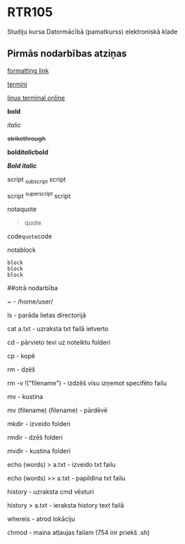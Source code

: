 # RTR105
Studiju kursa Datormācībā (pamatkurss) elektroniskā klade

## Pirmās nodarbības atziņas

[formatting link](https://docs.github.com/en/get-started/writing-on-github/getting-started-with-writing-and-formatting-on-github/basic-writing-and-formatting-syntax)

[termini](https://termini.gov.lv/atrast/partition)

[linux terminal online](https://www.tutorialspoint.com/linux_terminal_online.php)

**bold**

*italic*

~~strikethrough~~

**bold*italic*bold**

***Bold italic***

script <sub>subscript</sub> script

script <sup>superscript</sup> script

notaquote
>quote

code`quote`code

notablock
```
block
block
block
```
##otrā nodarbība

~ - /home/user/

ls - parāda lietas directorijā

cat a.txt - uzraksta txt failā ietverto 

cd - pārvieto tevi uz noteiktu folderi

cp - kopē

rm - dzēš

rm -v !("filename") - izdzēš visu izņemot specifēto failu

mv - kustina

mv (filename) (filename) - pārdēvē

mkdir - izveido folderi

rmdir - dzēš folderi

mvdir - kustina folderi

echo (words) > a.txt - izveido txt failu 

echo (words) >> a.txt - papildina txt failu 

history - uzraksta cmd vēsturi

history > a.txt - ieraksta history text failā

whereis - atrod lokāciju

chmod - maina atļaujas failam (754 inr priekš .sh)
